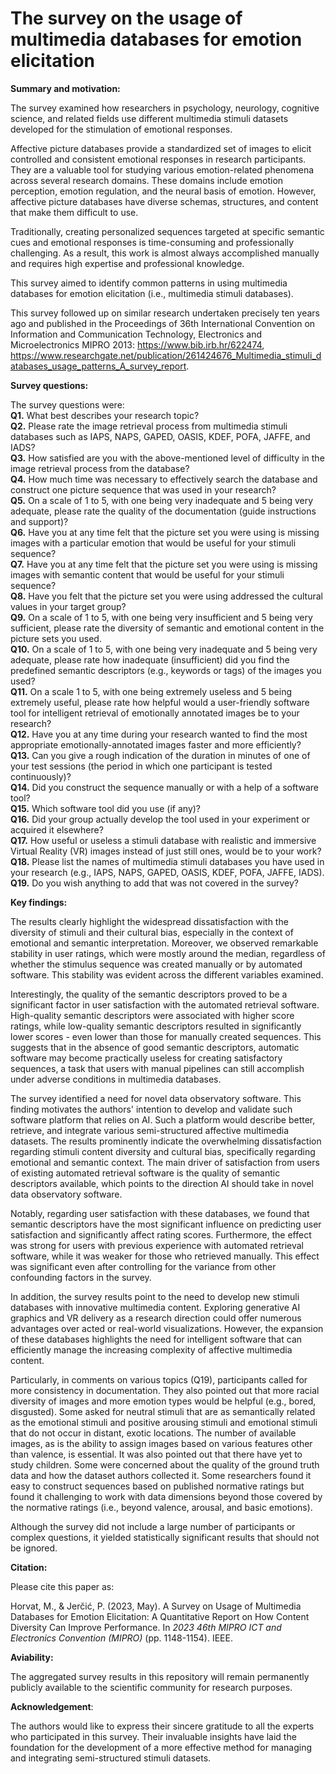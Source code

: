 # The survey on the usage of multimedia databases for emotion elicitation

<b>Summary and motivation:</b> 

The survey examined how researchers in psychology, neurology, cognitive science, and related fields use different multimedia stimuli datasets developed for the stimulation of emotional responses.

Affective picture databases provide a standardized set of images to elicit controlled and consistent emotional responses in research participants. They are a valuable tool for studying various emotion-related phenomena across several research domains. These domains include emotion perception, emotion regulation, and the neural basis of emotion. However, affective picture databases have diverse schemas, structures, and content that make them difficult to use. 

Traditionally, creating personalized sequences targeted at specific semantic cues and emotional responses is time-consuming and professionally challenging. As a result, this work is almost always accomplished manually and requires high expertise and professional knowledge.

This survey aimed to identify common patterns in using multimedia databases for emotion elicitation (i.e., multimedia stimuli databases). 

This survey followed up on similar research undertaken precisely ten years ago and published in the Proceedings of 36th International Convention on Information and Communication Technology, Electronics and Microelectronics MIPRO 2013: https://www.bib.irb.hr/622474, https://www.researchgate.net/publication/261424676_Multimedia_stimuli_databases_usage_patterns_A_survey_report.

<b>Survey questions:</b>

The survey questions were:<br>
**Q1.**	What best describes your research topic?<br>
**Q2.**	Please rate the image retrieval process from multimedia stimuli databases such as IAPS, NAPS, GAPED, OASIS, KDEF, POFA, JAFFE, and IADS?<br>
**Q3.**	How satisfied are you with the above-mentioned level of difficulty in the image retrieval process from the database?<br>
**Q4.**	How much time was necessary to effectively search the database and construct one picture sequence that was used in your research?<br>
**Q5.**	On a scale of 1 to 5, with one being very inadequate and 5 being very adequate, please rate the quality of the documentation (guide instructions and support)?<br>
**Q6.**	Have you at any time felt that the picture set you were using is missing images with a particular emotion that would be useful for your stimuli sequence?<br>
**Q7.**	Have you at any time felt that the picture set you were using is missing images with semantic content that would be useful for your stimuli sequence?<br>
**Q8.**	Have you felt that the picture set you were using addressed the cultural values in your target group?<br>
**Q9.**	On a scale of 1 to 5, with one being very insufficient and 5 being very sufficient, please rate the diversity of semantic and emotional content in the picture sets you used.<br>
**Q10.**	On a scale of 1 to 5, with one being very inadequate and 5 being very adequate, please rate how inadequate (insufficient) did you find the predefined semantic descriptors (e.g., keywords or tags) of the images you used?<br>
**Q11.**	On a scale 1 to 5, with one being extremely useless and 5 being extremely useful, please rate how helpful would a user-friendly software tool for intelligent retrieval of emotionally annotated images be to your research?<br>
**Q12.**	Have you at any time during your research wanted to find the most appropriate emotionally-annotated images faster and more efficiently?<br>
**Q13.**	Can you give a rough indication of the duration in minutes of one of your test sessions (the period in which one participant is tested continuously)?<br>
**Q14.**	Did you construct the sequence manually or with a help of a software tool?<br>
**Q15.**	Which software tool did you use (if any)?<br>
**Q16.**	Did your group actually develop the tool used in your experiment or acquired it elsewhere?<br>
**Q17.**	How useful or useless a stimuli database with realistic and immersive Virtual Reality (VR) images instead of just still ones, would be to your work?<br>
**Q18.**	Please list the names of multimedia stimuli databases you have used in your research (e.g., IAPS, NAPS, GAPED, OASIS, KDEF, POFA, JAFFE, IADS).<br>
**Q19.**	Do you wish anything to add that was not covered in the survey?<br>

<b>Key findings:</b> 

The results clearly highlight the widespread dissatisfaction with the diversity of stimuli and their cultural bias, especially in the context of emotional and semantic interpretation. Moreover, we observed remarkable stability in user ratings, which were mostly around the median, regardless of whether the stimulus sequence was created manually or by automated software. This stability was evident across the different variables examined.

Interestingly, the quality of the semantic descriptors proved to be a significant factor in user satisfaction with the automated retrieval software. High-quality semantic descriptors were associated with higher score ratings, while low-quality semantic descriptors resulted in significantly lower scores - even lower than those for manually created sequences. This suggests that in the absence of good semantic descriptors, automatic software may become practically useless for creating satisfactory sequences, a task that users with manual pipelines can still accomplish under adverse conditions in multimedia databases.

The survey identified a need for novel data observatory software. This finding motivates the authors' intention to develop and validate such software platform that relies on AI. Such a platform would describe better, retrieve, and integrate various semi-structured affective multimedia datasets. The results prominently indicate the overwhelming dissatisfaction regarding stimuli content diversity and cultural bias, specifically regarding emotional and semantic context. The main driver of satisfaction from users of existing automated retrieval software is the quality of semantic descriptors available, which points to the direction AI should take in novel data observatory software. 

Notably, regarding user satisfaction with these databases, we found that semantic descriptors have the most significant influence on predicting user satisfaction and significantly affect rating scores. Furthermore, the effect was strong for users with previous experience with automated retrieval software, while it was weaker for those who retrieved manually. This effect was significant even after controlling for the variance from other confounding factors in the survey.

In addition, the survey results point to the need to develop new stimuli databases with innovative multimedia content. Exploring generative AI graphics and VR delivery as a research direction could offer numerous advantages over acted or real-world visualizations. However, the expansion of these databases highlights the need for intelligent software that can efficiently manage the increasing complexity of affective multimedia content.

Particularly, in comments on various topics (Q19), participants called for more consistency in documentation. They also pointed out that more racial diversity of images and more emotion types would be helpful (e.g., bored, disgusted). Some asked for neutral stimuli that are as semantically related as the emotional stimuli and positive arousing stimuli and emotional stimuli that do not occur in distant, exotic locations. The number of available images, as is the ability to assign images based on various features other than valence, is essential. It was also pointed out that there have yet to study children. Some were concerned about the quality of the ground truth data and how the dataset authors collected it. Some researchers found it easy to construct sequences based on published normative ratings but found it challenging to work with data dimensions beyond those covered by the normative ratings (i.e., beyond valence, arousal, and basic emotions).

Although the survey did not include a large number of participants or complex questions, it yielded statistically significant results that should not be ignored.

<b>Citation:</b> 

Please cite this paper as:

Horvat, M., & Jerčić, P. (2023, May). A Survey on Usage of Multimedia Databases for Emotion Elicitation: A Quantitative Report on How Content Diversity Can Improve Performance. In *2023 46th MIPRO ICT and Electronics Convention (MIPRO)* (pp. 1148-1154). IEEE.

<b>Aviability:</b> 

The aggregated survey results in this repository will remain permanently publicly available to the scientific community for research purposes.

<b>Acknowledgement</b>:

The authors would like to express their sincere gratitude to all the experts who participated in this survey. Their invaluable insights have laid the foundation for the development of a more effective method for managing and integrating semi-structured stimuli datasets.
